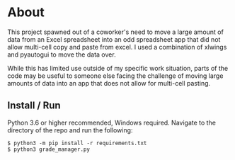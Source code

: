 # About
This project spawned out of a coworker's need to move a large 
amount of data from an Excel spreadsheet into an odd spreadsheet
app that did not allow multi-cell copy and paste from excel. I used a 
combination of xlwings and pyautogui to move the data over.

While this has limited use outside of my specific work situation,
parts of the code may be useful to someone else facing the challenge
of moving large amounts of data into an app that does not allow for
multi-cell pasting.

## Install / Run
Python 3.6 or higher recommended, Windows required. Navigate to the directory of the 
repo and run the following:
```
$ python3 -m pip install -r requirements.txt
$ python3 grade_manager.py
```


